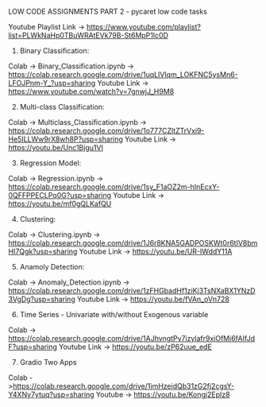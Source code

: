 LOW CODE ASSIGNMENTS PART 2 - pycaret low code tasks

Youtube Playlist Link -> https://www.youtube.com/playlist?list=PLWkNaHp0TBuWRAtEVk79B-St6MpP1lc0D

1. Binary Classification:
   
Colab -> Binary_Classification.ipynb -> https://colab.research.google.com/drive/1uqLlVIqm_LOKFNC5ysMn6-LFOJPnm-Y_?usp=sharing
Youtube Link -> https://www.youtube.com/watch?v=7gnwjJ_H9M8

2. Multi-class Classification:
   
Colab -> Multiclass_Classification.ipynb -> https://colab.research.google.com/drive/1o777CZltZTrVxi9-He5ILLWw9rX8wh8P?usp=sharing
Youtube Link -> https://youtu.be/Unc1Bjgu1VI

3. Regression Model:
   
Colab -> Regression.ipynb -> https://colab.research.google.com/drive/1sy_F1aOZ2m-hInEcxY-0QFFPPECLPq0G?usp=sharing
Youtube Link -> https://youtu.be/mf0gQLKafQU

4. Clustering:
   
Colab -> Clustering.ipynb -> https://colab.research.google.com/drive/1J6r8KNA5GADPOSKWt0r6tIV8bmHI7Qgk?usp=sharing
Youtube Link -> https://youtu.be/UR-IWddY11A

5. Anamoly Detection:
   
Colab -> Anomaly_Detection.ipynb -> https://colab.research.google.com/drive/1zFHGbadHf1ziKj3TsNXaBX1YNzD3VgDg?usp=sharing
Youtube Link -> https://youtu.be/fVAn_oVn728

6. Time Series - Univariate with/without Exogenous variable

Colab -> https://colab.research.google.com/drive/1AJhvngtPy7izylafr9xiOfMi6fAIfJdF?usp=sharing
Youtube Link -> https://youtu.be/zP62uue_edE

7. Gradio Two Apps 

Colab - >https://colab.research.google.com/drive/1jmHzeidQb31zG2fj2cgsY-Y4XNy7ytuq?usp=sharing
Youtube -> https://youtu.be/Kongj2EpIz8
